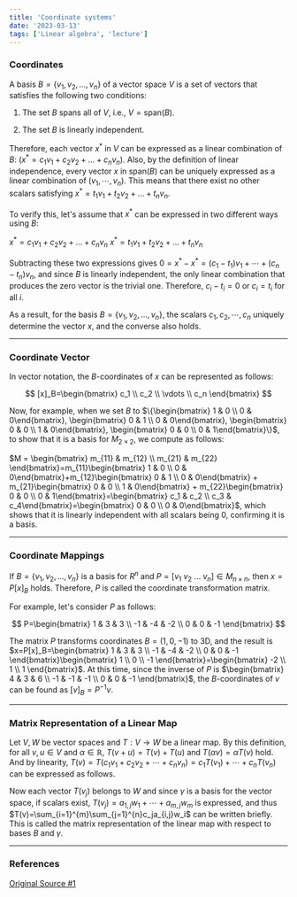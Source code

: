 ```yaml
---
title: 'Coordinate systems'
date: '2023-03-13'
tags: ['Linear algebra', 'lecture']
---
```


### Coordinates

A basis $B = \{v_1, v_2, \dots, v_n\}$ of a vector space $V$ is a set of vectors that satisfies the following two conditions:

1. The set $B$ spans all of $V$, i.e., $V = \text{span}(B)$.

2. The set $B$ is linearly independent.

Therefore, each vector $x^*$ in $V$ can be expressed as a linear combination of $B$: $(x^* = c_1v_1 + c_2v_2 + \dots + c_nv_n)$. Also, by the definition of linear independence, every vector $x$ in $\text{span}(B)$ can be uniquely expressed as a linear combination of $(v_1, \cdots, v_n)$. This means that there exist no other scalars satisfying $x^* = t_1v_1 + t_2v_2 + \dots + t_nv_n$.

To verify this, let's assume that $x^*$ can be expressed in two different ways using $B$:

$x^* = c_1v_1 + c_2v_2 + \dots + c_nv_n$
$x^* = t_1v_1 + t_2v_2 + \dots + t_nv_n$

Subtracting these two expressions gives $0=x^*-x^*=(c_1-t_1)v_1+\cdots+(c_n-t_n)v_n$, and since $B$ is linearly independent, the only linear combination that produces the zero vector is the trivial one. Therefore, $c_i-t_i=0$ or $c_i=t_i$ for all $i$.

As a result, for the basis $B = \{v_1, v_2, \dots, v_n\}$, the scalars $c_1, c_2, \cdots, c_n$ uniquely determine the vector $x$, and the converse also holds.

---

### Coordinate Vector

In vector notation, the $B$-coordinates of $x$ can be represented as follows:

$$
[x]_B=\begin{bmatrix}
c_1 \\
c_2 \\
\vdots \\
c_n
\end{bmatrix}
$$

Now, for example, when we set $B$ to $\{\begin{bmatrix} 1 & 0 \\ 0 & 0\end{bmatrix}, \begin{bmatrix} 0 & 1 \\ 0 & 0\end{bmatrix}, \begin{bmatrix} 0 & 0 \\ 1 & 0\end{bmatrix}, \begin{bmatrix} 0 & 0 \\ 0 & 1\end{bmatrix}\}$, to show that it is a basis for $M_{2 \times 2}$, we compute as follows:

$M = \begin{bmatrix} m_{11} & m_{12} \\ m_{21} & m_{22} \end{bmatrix}=m_{11}\begin{bmatrix} 1 & 0 \\ 0 & 0\end{bmatrix}+m_{12}\begin{bmatrix} 0 & 1 \\ 0 & 0\end{bmatrix} + m_{21}\begin{bmatrix} 0 & 0 \\ 1 & 0\end{bmatrix} + m_{22}\begin{bmatrix} 0 & 0 \\ 0 & 1\end{bmatrix}=\begin{bmatrix} c_1 & c_2 \\ c_3 & c_4\end{bmatrix}=\begin{bmatrix} 0 & 0 \\ 0 & 0\end{bmatrix}$, which shows that it is linearly independent with all scalars being 0, confirming it is a basis.

---

### Coordinate Mappings

If $B = \{v_1, v_2, \dots, v_n\}$ is a basis for $R^n$ and $P = [v_1 \ v_2 \ \dots \ v_n] \in M_{n \times n}$, then $x=P[x]_B$ holds. Therefore, $P$ is called the coordinate transformation matrix.

For example, let's consider $P$ as follows:

$$
P=\begin{bmatrix}
1 & 3 & 3 \\
-1 & -4 & -2 \\
0 & 0 & -1
\end{bmatrix}
$$

The matrix $P$ transforms coordinates $B=(1, 0, -1)$ to 3D, and the result is $x=P[x]_B=\begin{bmatrix}
1 & 3 & 3 \\
-1 & -4 & -2 \\
0 & 0 & -1
\end{bmatrix}\begin{bmatrix}
1 \\ 0 \\ -1
\end{bmatrix}=\begin{bmatrix}
-2 \\ 1 \\ 1
\end{bmatrix}$. At this time, since the inverse of $P$ is $\begin{bmatrix}
4 & 3 & 6 \\
-1 & -1 & -1 \\
0 & 0 & -1
\end{bmatrix}$, the $B$-coordinates of $v$ can be found as $[v]_B=P^{-1}v$.

---

### Matrix Representation of a Linear Map

Let $V, W$ be vector spaces and $T:V \rightarrow W$ be a linear map. By this definition, for all $v, u \in V$ and $\alpha \in \mathbb{R}$, $T(v+u) = T(v) + T(u)$ and $T(\alpha v) = \alpha T(v)$ hold. And by linearity, $T(v)=T(c_1v_1+c_2v_2+\cdots+c_nv_n)=c_1T(v_1)+\cdots+c_nT(v_n)$ can be expressed as follows.

Now each vector $T(v_j)$ belongs to $W$ and since $\gamma$ is a basis for the vector space, if scalars exist, $T(v_j)=a_{1,j}w_1+\cdots+a_{m,j}w_m$ is expressed, and thus $T(v)=\sum_{i=1}^{m}\sum_{j=1}^{n}c_ja_{i,j}w_i$ can be written briefly. This is called the matrix representation of the linear map with respect to bases $B$ and $\gamma$.

---

### References

[Original Source #1](https://www.geneseo.edu/~aguilar/public/assets/courses/233/main_notes.pdf)